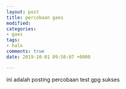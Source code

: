 ```yaml
---
layout: post
title: percobaan gaes
modified: 
categories:
- gaes
tags:
- halo
comments: true
date: 2019-10-01 09:50:07 +0000

---
```

ini adalah posting percobaan test gpg sukses